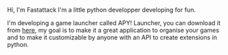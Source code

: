 Hi, I'm Fastattack
I'm a little python developper developing for fun.

I'm developing a game launcher called APY! Launcher, you can download it from [here](https://github.com/fastattackv/APY-Launcher), my goal is to make it a great application to organise your games and to make it customizable by anyone with an API to create extensions in python.
